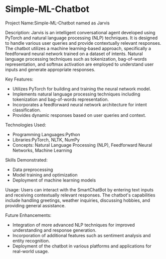 # Simple-ML-Chatbot

Project Name:Simple-ML-Chatbot named as Jarvis

Description:
Jarvis is an intelligent conversational agent developed using PyTorch and natural language processing (NLP) techniques. It is designed to handle various user queries and provide contextually relevant responses. The chatbot utilizes a machine learning-based approach, specifically a feedforward neural network trained on a dataset of intents. Natural language processing techniques such as tokenization, bag-of-words representation, and softmax activation are employed to understand user inputs and generate appropriate responses.

Key Features:
- Utilizes PyTorch for building and training the neural network model.
- Implements natural language processing techniques including tokenization and bag-of-words representation.
- Incorporates a feedforward neural network architecture for intent classification.
- Provides dynamic responses based on user queries and context.

Technologies Used:
- Programming Languages:Python
- Libraries:PyTorch, NLTK, NumPy
- Concepts: Natural Language Processing (NLP), Feedforward Neural Networks, Machine Learning

Skills Demonstrated:
- Data preprocessing
- Model training and optimization
- Deployment of machine learning models

Usage:
Users can interact with the SmartChatBot by entering text inputs and receiving contextually relevant responses. The chatbot's capabilities include handling greetings, weather inquiries, discussing hobbies, and providing general assistance.

Future Enhancements:
- Integration of more advanced NLP techniques for improved understanding and response generation.
- Incorporation of additional features such as sentiment analysis and entity recognition.
- Deployment of the chatbot in various platforms and applications for real-world usage.
